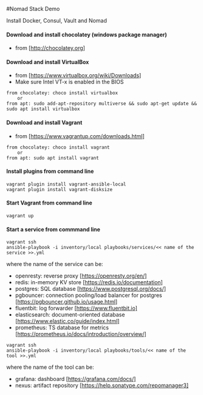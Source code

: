 #Nomad Stack Demo

Install Docker, Consul, Vault and Nomad

#### Download and install chocolatey (windows package manager)
   * from [http://chocolatey.org]

#### Download and install VirtualBox
   * from [https://www.virtualbox.org/wiki/Downloads]
   * Make sure Intel VT-x is enabled in the BIOS

    from chocolatey: choco install virtualbox
        or
    from apt: sudo add-apt-repository multiverse && sudo apt-get update && sudo apt install virtualbox

#### Download and install Vagrant
   * from [https://www.vagrantup.com/downloads.html]

    from chocolatey: choco install vagrant
        or
    from apt: sudo apt install vagrant

#### Install plugins from command line
    vagrant plugin install vagrant-ansible-local
    vagrant plugin install vagrant-disksize

#### Start Vagrant from command line
    vagrant up

#### Start a service from commmand line
    vagrant ssh
    ansible-playbook -i inventory/local playbooks/services/<< name of the service >>.yml

where the name of the service can be:
   * openresty: reverse proxy [https://openresty.org/en/]
   * redis: in-memory KV store [https://redis.io/documentation]
   * postgres: SQL database [https://www.postgresql.org/docs/]
   * pgbouncer: connection pooling/load balancer for postgres [https://pgbouncer.github.io/usage.html]
   * fluentbit: log forwarder [https://www.fluentbit.io]
   * elasticsearch: document-oriented database [https://www.elastic.co/guide/index.html]
   * prometheus: TS database for metrics [https://prometheus.io/docs/introduction/overview/]

    vagrant ssh
    ansible-playbook -i inventory/local playbooks/tools/<< name of the tool >>.yml

where the name of the tool can be:
   * grafana: dashboard [https://grafana.com/docs/]
   * nexus: artifact repository [https://help.sonatype.com/repomanager3]

